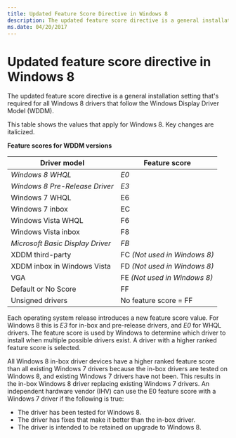 ```yaml
---
title: Updated Feature Score Directive in Windows 8
description: The updated feature score directive is a general installation setting that's required for all Windows 8 drivers that follow the Windows Display Driver Model (WDDM).
ms.date: 04/20/2017
---
```


# Updated feature score directive in Windows 8


The updated feature score directive is a general installation setting that's required for all Windows 8 drivers that follow the Windows Display Driver Model (WDDM).

This table shows the values that apply for Windows 8. Key changes are italicized.

**Feature scores for WDDM versions**

| Driver model                     | Feature score                |
|----------------------------------|------------------------------|
| *Windows 8 WHQL*                 | *E0*                         |
| *Windows 8 Pre-Release Driver*   | *E3*                         |
| Windows 7 WHQL                   | E6                           |
| Windows 7 inbox                  | EC                           |
| Windows Vista WHQL               | F6                           |
| Windows Vista inbox              | F8                           |
| *Microsoft Basic Display Driver* | *FB*                         |
| XDDM third-party                 | FC *(Not used in Windows 8)* |
| XDDM inbox in Windows Vista      | FD *(Not used in Windows 8)* |
| VGA                              | FE *(Not used in Windows 8)* |
| Default or No Score              | FF                           |
| Unsigned drivers                 | No feature score = FF        |

 

Each operating system release introduces a new feature score value. For Windows 8 this is *E3* for in-box and pre-release drivers, and *E0* for WHQL drivers. The feature score is used by Windows to determine which driver to install when multiple possible drivers exist. A driver with a higher ranked feature score is selected.

All Windows 8 in-box driver devices have a higher ranked feature score than all existing Windows 7 drivers because the in-box drivers are tested on Windows 8, and existing Windows 7 drivers have not been. This results in the in-box Windows 8 driver replacing existing Windows 7 drivers. An independent hardware vendor (IHV) can use the E0 feature score with a Windows 7 driver if the following is true:

-   The driver has been tested for Windows 8.
-   The driver has fixes that make it better than the in-box driver.
-   The driver is intended to be retained on upgrade to Windows 8.

 

 





